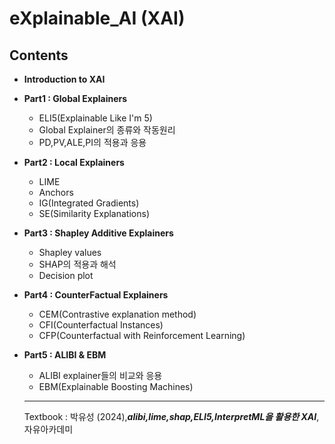# eXplainable_AI (XAI)

## Contents
- **Introduction to XAI**

- **Part1 : Global Explainers**
    - ELI5(Explainable Like I'm 5)
    - Global Explainer의 종류와 작동원리
    - PD,PV,ALE,PI의 적용과 응용  

- **Part2 : Local Explainers**
    - LIME
    - Anchors
    - IG(Integrated Gradients)
    - SE(Similarity Explanations)

- **Part3 : Shapley Additive Explainers**
    - Shapley values
    - SHAP의 적용과 해석
    - Decision plot

- **Part4 : CounterFactual Explainers**
    - CEM(Contrastive explanation method)
    - CFI(Counterfactual Instances)
    - CFP(Counterfactual with Reinforcement Learning)

- **Part5 : ALIBI & EBM**
   - ALIBI explainer들의 비교와 응용
   - EBM(Explainable Boosting Machines)
 
  ---
  Textbook : 박유성 (2024),***alibi,lime,shap,ELI5,InterpretML을 활용한 XAI***,자유아카데미
